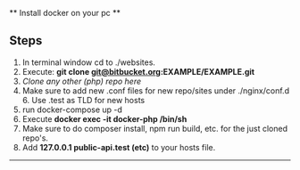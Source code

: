** Install docker on your pc **


## Steps

1. In terminal window cd to ./websites.
2. Execute: __git clone git@bitbucket.org:EXAMPLE/EXAMPLE.git__
4. *Clone any other (php) repo here*
5. Make sure to add new .conf files for new repo/sites under ./nginx/conf.d
   6. Use .test as TLD for new hosts
5. run docker-compose up -d
5. Execute __docker exec -it docker-php /bin/sh__
6. Make sure to do composer install, npm run build, etc. for the just cloned repo's.
7. Add __127.0.0.1	public-api.test (etc)__ to your hosts file.
---